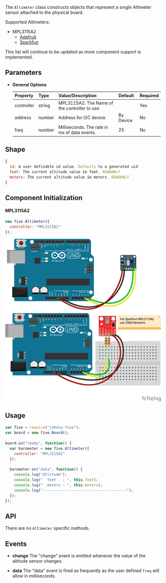The `Altimeter` class constructs objects that represent a single Altimeter sensor attached to the physical board.

Supported Altimeters:

- MPL3115A2
  - [Adafruit](https://www.adafruit.com/products/1893)
  - [Sparkfun](https://www.sparkfun.com/products/11084)

This list will continue to be updated as more component support is implemented.

## Parameters

- **General Options**

  | Property | Type   | Value/Description                       | Default  | Required |
  |---------------|--------|--------------------------------------------|-----------------------------------|----------|
  | controller    | string | MPL3115A2. The Name of the controller to use |  | Yes       |
  | address    | number | Address for I2C device. |  By Device | No       |
  | freq | number | Milliseconds. The rate in ms of data events. | 25 | No |


## Shape

```js
{ 
  id: A user definable id value. Defaults to a generated uid
  feet: The current altitude value in feet. READONLY
  meters: The current altitude value in meters. READONLY
}
```

## Component Initialization 




#### MPL3115A2
```js
new five.Altimeter({
  controller: "MPL3115A2"
});
```

![MPL3115A2](https://github.com/rwaldron/johnny-five/raw/master/docs/breadboard/barometer-mpl3115a2.png)

## Usage

```js
var five = require("johnny-five");
var board = new five.Board();

board.on("ready", function() {
  var barometer = new five.Altimeter({
    controller: "MPL3115A2"
  });

  barometer.on("data", function() {
    console.log("Altitude");
    console.log("  feet   : ", this.feet);
    console.log("  meters : ", this.meters);
    console.log("--------------------------------------");
  });
});
```

## API

There are no `Altimeter` specific methods.

## Events

- **change** The "change" event is emitted whenever the value of the altitude sensor changes.

- **data** The "data" event is fired as frequently as the user defined `freq` will allow in milliseconds.
